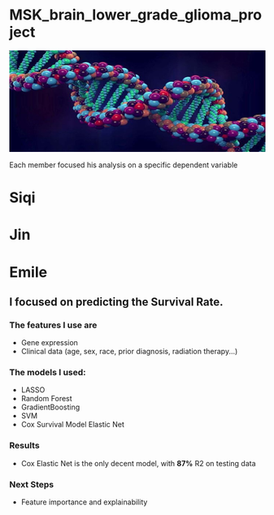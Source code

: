 # MSK_brain_lower_grade_glioma_project

<img src="image.jpg" width="800" height="200"/>

Each member focused his analysis on a specific dependent variable

# Siqi

# Jin

# Emile

## I focused on predicting the **Survival Rate**. 

### The features I use are
- Gene expression
- Clinical data (age, sex, race, prior diagnosis, radiation therapy...)

### The models I used:

- LASSO
- Random Forest
- GradientBoosting
- SVM
- Cox Survival Model Elastic Net

### Results
- Cox Elastic Net is the only decent model, with **87%** R2 on testing data
### Next Steps
- Feature importance and explainability 